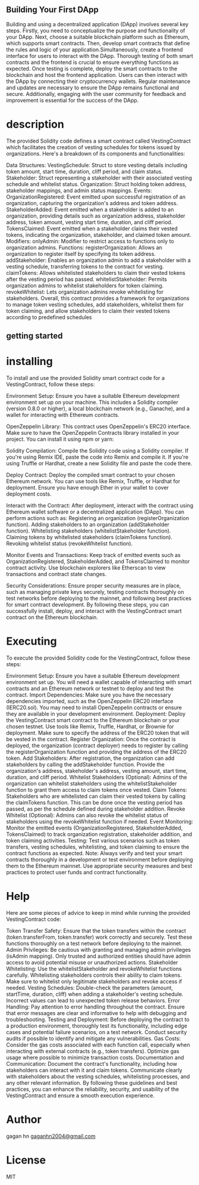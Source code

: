 
## Building Your First DApp

Building and using a decentralized application (DApp) involves several key steps. Firstly, you need to conceptualize the purpose and functionality of your DApp. Next, choose a
suitable blockchain platform such as Ethereum, which supports smart contracts. Then, develop smart contracts that define the rules and logic of your application.Simultaneously,
create a frontend interface for users to interact with the DApp. Thorough testing of both smart contracts and the frontend is crucial to ensure everything functions as expected.
Once testing is complete, deploy the smart contracts to the blockchain and host the frontend application. Users can then interact with the DApp by connecting their 
cryptocurrency wallets. Regular maintenance and updates are necessary to ensure the DApp remains functional and secure. Additionally, engaging with the user community
for feedback and improvement is essential for the success of the DApp.
# description
The provided Solidity code defines a smart contract called VestingContract which facilitates the creation of vesting schedules for tokens issued by organizations. Here's a breakdown of its components and functionalities:

Data Structures:
VestingSchedule: Struct to store vesting details including token amount, start time, duration, cliff period, and claim status.
Stakeholder: Struct representing a stakeholder with their associated vesting schedule and whitelist status.
Organization: Struct holding token address, stakeholder mappings, and admin status mappings.
Events:
OrganizationRegistered: Event emitted upon successful registration of an organization, capturing the organization's address and token address.
StakeholderAdded: Event emitted when a stakeholder is added to an organization, providing details such as organization address, stakeholder address, token amount, vesting start time, duration, and cliff period.
TokensClaimed: Event emitted when a stakeholder claims their vested tokens, indicating the organization, stakeholder, and claimed token amount.
Modifiers:
onlyAdmin: Modifier to restrict access to functions only to organization admins.
Functions:
registerOrganization: Allows an organization to register itself by specifying its token address.
addStakeholder: Enables an organization admin to add a stakeholder with a vesting schedule, transferring tokens to the contract for vesting.
claimTokens: Allows whitelisted stakeholders to claim their vested tokens after the vesting period has passed.
whitelistStakeholder: Permits organization admins to whitelist stakeholders for token claiming.
revokeWhitelist: Lets organization admins revoke whitelisting for stakeholders.
Overall, this contract provides a framework for organizations to manage token vesting schedules, add stakeholders, whitelist them for token claiming, and allow stakeholders to claim their vested tokens according to predefined schedules
## getting started 
# installing
To install and use the provided Solidity smart contract code for a VestingContract, follow these steps:

Environment Setup:
Ensure you have a suitable Ethereum development environment set up on your machine. This includes a Solidity compiler (version 0.8.0 or higher), a local blockchain network (e.g., Ganache), and a wallet for interacting with Ethereum contracts.

OpenZeppelin Library:
This contract uses OpenZeppelin's ERC20 interface. Make sure to have the OpenZeppelin Contracts library installed in your project. You can install it using npm or yarn:

Solidity Compilation:
Compile the Solidity code using a Solidity compiler. If you're using Remix IDE, paste the code into Remix and compile it. If you're using Truffle or Hardhat, create a new Solidity file and paste the code there.

Deploy Contract:
Deploy the compiled smart contract to your chosen Ethereum network. You can use tools like Remix, Truffle, or Hardhat for deployment. Ensure you have enough Ether in your wallet to cover deployment costs.

Interact with the Contract:
After deployment, interact with the contract using Ethereum wallet software or a decentralized application (DApp). You can perform actions such as:
Registering an organization (registerOrganization function).
Adding stakeholders to an organization (addStakeholder function).
Whitelisting stakeholders (whitelistStakeholder function).
Claiming tokens by whitelisted stakeholders (claimTokens function).
Revoking whitelist status (revokeWhitelist function).

Monitor Events and Transactions:
Keep track of emitted events such as OrganizationRegistered, StakeholderAdded, and TokensClaimed to monitor contract activity. Use blockchain explorers like Etherscan to view transactions and contract state changes.

Security Considerations:
Ensure proper security measures are in place, such as managing private keys securely, testing contracts thoroughly on test networks before deploying to the mainnet, and following best practices for smart contract development.
By following these steps, you can successfully install, deploy, and interact with the VestingContract smart contract on the Ethereum blockchain.

# Executing
To execute the provided Solidity code for the VestingContract, follow these steps:

Environment Setup:
Ensure you have a suitable Ethereum development environment set up. You will need a wallet capable of interacting with smart contracts and an Ethereum network or testnet to deploy and test the contract.
Import Dependencies:
Make sure you have the necessary dependencies imported, such as the OpenZeppelin ERC20 interface (IERC20.sol). You may need to install OpenZeppelin contracts or ensure they are available in your development environment.
Deployment:
Deploy the VestingContract smart contract to the Ethereum blockchain or your chosen testnet. Use tools like Remix, Truffle, Hardhat, or Brownie for deployment. Make sure to specify the address of the ERC20 token that will be vested in the contract.
Register Organization:
Once the contract is deployed, the organization (contract deployer) needs to register by calling the registerOrganization function and providing the address of the ERC20 token.
Add Stakeholders:
After registration, the organization can add stakeholders by calling the addStakeholder function. Provide the organization's address, stakeholder's address, vesting amount, start time, duration, and cliff period.
Whitelist Stakeholders (Optional):
Admins of the organization can whitelist stakeholders using the whitelistStakeholder function to grant them access to claim tokens once vested.
Claim Tokens:
Stakeholders who are whitelisted can claim their vested tokens by calling the claimTokens function. This can be done once the vesting period has passed, as per the schedule defined during stakeholder addition.
Revoke Whitelist (Optional):
Admins can also revoke the whitelist status of stakeholders using the revokeWhitelist function if needed.
Event Monitoring:
Monitor the emitted events (OrganizationRegistered, StakeholderAdded, TokensClaimed) to track organization registration, stakeholder addition, and token claiming activities.
Testing:
Test various scenarios such as token transfers, vesting schedules, whitelisting, and token claiming to ensure the contract functions as expected.
Note: Always verify and test your smart contracts thoroughly in a development or test environment before deploying them to the Ethereum mainnet. Use appropriate security measures and best practices to protect user funds and contract functionality.
# Help
Here are some pieces of advice to keep in mind while running the provided VestingContract code:

Token Transfer Safety:
Ensure that the token transfers within the contract (token.transferFrom, token.transfer) work correctly and securely. Test these functions thoroughly on a test network before deploying to the mainnet.
Admin Privileges:
Be cautious with granting and managing admin privileges (isAdmin mapping). Only trusted and authorized entities should have admin access to avoid potential misuse or unauthorized actions.
Stakeholder Whitelisting:
Use the whitelistStakeholder and revokeWhitelist functions carefully. Whitelisting stakeholders controls their ability to claim tokens. Make sure to whitelist only legitimate stakeholders and revoke access if needed.
Vesting Schedules:
Double-check the parameters (amount, startTime, duration, cliff) when adding a stakeholder's vesting schedule. Incorrect values can lead to unexpected token release behaviors.
Error Handling:
Pay attention to error handling throughout the contract. Ensure that error messages are clear and informative to help with debugging and troubleshooting.
Testing and Deployment:
Before deploying the contract to a production environment, thoroughly test its functionality, including edge cases and potential failure scenarios, on a test network. Conduct security audits if possible to identify and mitigate any vulnerabilities.
Gas Costs:
Consider the gas costs associated with each function call, especially when interacting with external contracts (e.g., token transfers). Optimize gas usage where possible to minimize transaction costs.
Documentation and Communication:
Document the contract's functionality, including how stakeholders can interact with it and claim tokens. Communicate clearly with stakeholders about the vesting schedules, whitelisting processes, and any other relevant information.
By following these guidelines and best practices, you can enhance the reliability, security, and usability of the VestingContract and ensure a smooth execution experience.

# Author
gagan hn
gaganhn2004@gmail.com

# License
MIT












